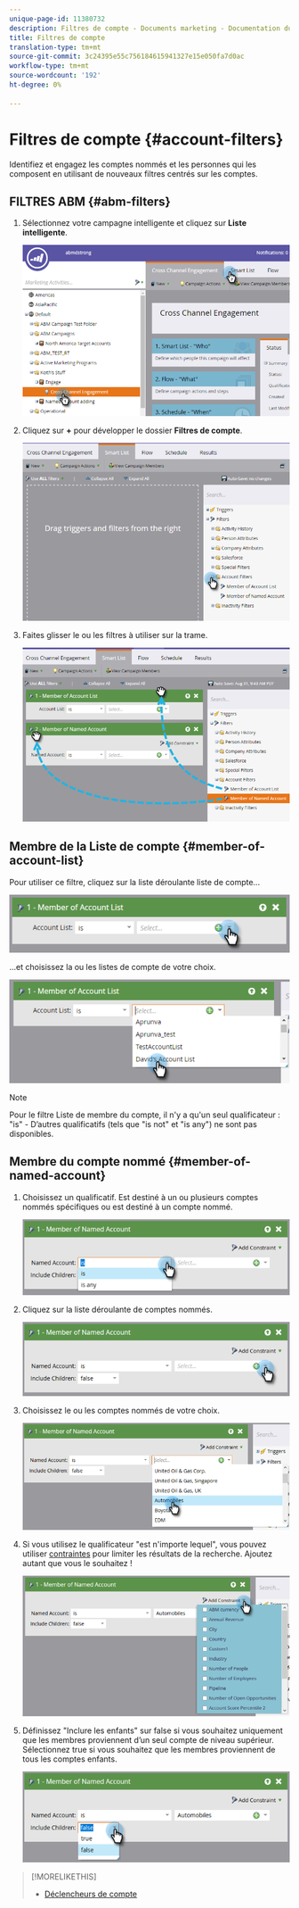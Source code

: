 ```yaml
---
unique-page-id: 11380732
description: Filtres de compte - Documents marketing - Documentation du produit
title: Filtres de compte
translation-type: tm+mt
source-git-commit: 3c24395e55c756184615941327e15e050fa7d0ac
workflow-type: tm+mt
source-wordcount: '192'
ht-degree: 0%

---
```



# Filtres de compte {#account-filters}

Identifiez et engagez les comptes nommés et les personnes qui les composent en utilisant de nouveaux filtres centrés sur les comptes.

## FILTRES ABM {#abm-filters}

1. Sélectionnez votre campagne intelligente et cliquez sur **Liste intelligente**.

   ![](assets/one.png)

1. Cliquez sur **+** pour développer le dossier **Filtres de compte**.

   ![](assets/two.png)

1. Faites glisser le ou les filtres à utiliser sur la trame.

   ![](assets/three.png)

## Membre de la Liste de compte {#member-of-account-list}

Pour utiliser ce filtre, cliquez sur la liste déroulante liste de compte...

![](assets/four.png)

...et choisissez la ou les listes de compte de votre choix.

![](assets/five.png)

>[!NOTE]
>
>Pour le filtre Liste de membre du compte, il n&#39;y a qu&#39;un seul qualificateur : &quot;is&quot; - D’autres qualificatifs (tels que &quot;is not&quot; et &quot;is any&quot;) ne sont pas disponibles.

## Membre du compte nommé {#member-of-named-account}

1. Choisissez un qualificatif. Est destiné à un ou plusieurs comptes nommés spécifiques ou est destiné à un compte nommé.

   ![](assets/six.png)

1. Cliquez sur la liste déroulante de comptes nommés.

   ![](assets/seven.png)

1. Choisissez le ou les comptes nommés de votre choix.

   ![](assets/eight.png)

1. Si vous utilisez le qualificateur &quot;est n&#39;importe lequel&quot;, vous pouvez utiliser [contraintes](http://docs.marketo.com/display/DOCS/Add+a+Constraint+to+a+Smart+List+Filter) pour limiter les résultats de la recherche. Ajoutez autant que vous le souhaitez !

   ![](assets/nine.png)

1. Définissez &quot;Inclure les enfants&quot; sur false si vous souhaitez uniquement que les membres proviennent d’un seul compte de niveau supérieur. Sélectionnez true si vous souhaitez que les membres proviennent de tous les comptes enfants.

   ![](assets/ten.png)

>[!MORELIKETHIS]
>
>* [Déclencheurs de compte](account-triggers.md)

